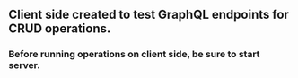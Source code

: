 ## Client side created to test GraphQL endpoints for CRUD operations.

### Before running operations on client side, be sure to start server.
